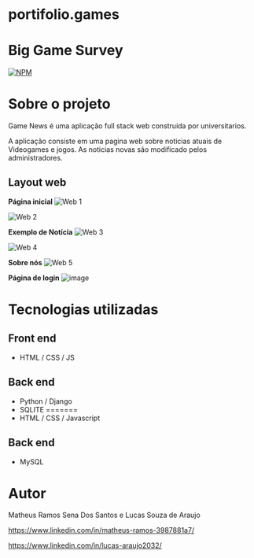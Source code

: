 # portifolio.games
# Big Game Survey 
[![NPM](https://img.shields.io/npm/l/react)](https://github.com/matheussena27/portifolio.games/blob/main/LICENSE) 

# Sobre o projeto

Game News é uma aplicação full stack web construída por universitarios.

A aplicação consiste em uma pagina web sobre noticias atuais de Videogames e jogos. As noticias novas são modificado pelos administradores.

## Layout web

**Página inicial**
![Web 1](https://github.com/matheussena27/portifolio.games/blob/main/WEB_IMAGENS/Noticias.PNG)

![Web 2](https://github.com/matheussena27/portifolio.games/blob/main/WEB_IMAGENS/Noticias2.PNG)

**Exemplo de Notícia**
![Web 3](https://github.com/matheussena27/portifolio.games/blob/main/WEB_IMAGENS/Historia_Games.PNG)

![Web 4](https://github.com/matheussena27/portifolio.games/blob/main/WEB_IMAGENS/Historia_Games_2.PNG)

**Sobre nós**
![Web 5](https://github.com/matheussena27/portifolio.games/blob/main/WEB_IMAGENS/Sobre.PNG)

**Página de login**
![image](https://github.com/lucas-araujo20/portifolio.games/assets/146901361/92b7e904-42de-4102-946d-ddcfc6da58d2)


# Tecnologias utilizadas
## Front end
- HTML / CSS / JS

## Back end
- Python / Django
- SQLITE
=======
- HTML / CSS / Javascript
## Back end
- MySQL

# Autor

Matheus Ramos Sena Dos Santos e Lucas Souza de Araujo

https://www.linkedin.com/in/matheus-ramos-3987881a7/

https://www.linkedin.com/in/lucas-araujo2032/
